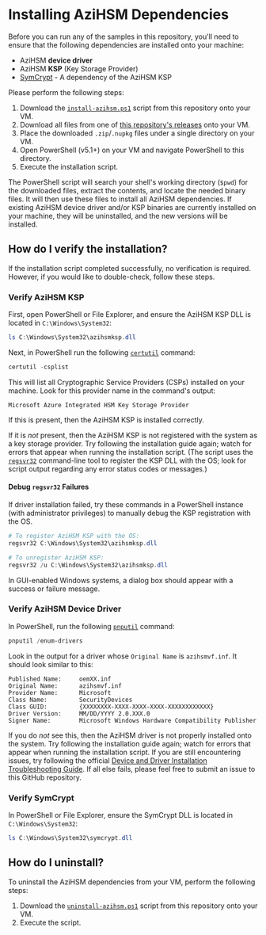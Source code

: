 # Installing AziHSM Dependencies

Before you can run any of the samples in this repository, you'll need to ensure that the following dependencies are installed onto your machine:

* AziHSM **device driver**
* AziHSM **KSP** (Key Storage Provider)
* [SymCrypt](https://github.com/microsoft/SymCrypt) - A dependency of the AziHSM KSP

Please perform the following steps:

1. Download the [`install-azihsm.ps1`](../scripts/install-azihsm.ps1) script from this repository onto your VM.
2. Download all files from one of [this repository's releases](https://github.com/microsoft/AziHSM-Guest/releases) onto your VM.
3. Place the downloaded `.zip`/`.nupkg` files under a single directory on your VM.
4. Open PowerShell (v5.1+) on your VM and navigate PowerShell to this directory.
5. Execute the installation script.

The PowerShell script will search your shell's working directory (`$pwd`) for the downloaded files, extract the contents, and locate the needed binary files.
It will then use these files to install all AziHSM dependencies.
If existing AziHSM device driver and/or KSP binaries are currently installed on your machine, they will be uninstalled, and the new versions will be installed.

## How do I verify the installation?

If the installation script completed successfully, no verification is required.
However, if you would like to double-check, follow these steps.

### Verify AziHSM KSP

First, open PowerShell or File Explorer, and ensure the AziHSM KSP DLL is located in `C:\Windows\System32`:

```powershell
ls C:\Windows\System32\azihsmksp.dll
```

Next, in PowerShell run the following [`certutil`](https://learn.microsoft.com/en-us/windows-server/administration/windows-commands/certutil) command:

```powershell
certutil -csplist
```

This will list all Cryptographic Service Providers (CSPs) installed on your machine.
Look for this provider name in the command's output:

```
Microsoft Azure Integrated HSM Key Storage Provider
```

If this is present, then the AziHSM KSP is installed correctly.

If it is *not* present, then the AziHSM KSP is not registered with the system as a key storage provider.
Try following the installation guide again; watch for errors that appear when running the installation script.
(The script uses the [`regsvr32`](https://learn.microsoft.com/en-us/windows-server/administration/windows-commands/regsvr32) command-line tool to register the KSP DLL with the OS; look for script output regarding any error status codes or messages.)

#### Debug `regsvr32` Failures

If driver installation failed, try these commands in a PowerShell instance (with administrator privileges) to manually debug the KSP registration with the OS.

```powershell
# To register AziHSM KSP with the OS:
regsvr32 C:\Windows\System32\azihsmksp.dll

# To unregister AziHSM KSP:
regsvr32 /u C:\Windows\System32\azihsmksp.dll
```

In GUI-enabled Windows systems, a dialog box should appear with a success or failure message.

### Verify AziHSM Device Driver

In PowerShell, run the following [`pnputil`](https://learn.microsoft.com/en-us/windows-server/administration/windows-commands/pnputil) command:

```powershell
pnputil /enum-drivers
```

Look in the output for a driver whose `Original Name` is `azihsmvf.inf`.
It should look similar to this:

```
Published Name:     oemXX.inf
Original Name:      azihsmvf.inf
Provider Name:      Microsoft
Class Name:         SecurityDevices
Class GUID:         {XXXXXXXX-XXXX-XXXX-XXXX-XXXXXXXXXXXX}
Driver Version:     MM/DD/YYYY 2.0.XXX.0
Signer Name:        Microsoft Windows Hardware Compatibility Publisher
```

If you do *not* see this, then the AziHSM driver is not properly installed onto the system.
Try following the installation guide again; watch for errors that appear when running the installation script.
If you are still encountering issues, try following the official [Device and Driver Installation Troubleshooting Guide](https://learn.microsoft.com/en-us/windows-hardware/drivers/install/troubleshooting-device-and-driver-installations).
If all else fails, please feel free to submit an issue to this GitHub repository.

### Verify SymCrypt

In PowerShell or File Explorer, ensure the SymCrypt DLL is located in `C:\Windows\System32`:

```powershell
ls C:\Windows\System32\symcrypt.dll
```

## How do I uninstall?

To uninstall the AziHSM dependencies from your VM, perform the following steps:

1. Download the [`uninstall-azihsm.ps1`](../scripts/uninstall-azihsm.ps1) script from this repository onto your VM.
2. Execute the script.

